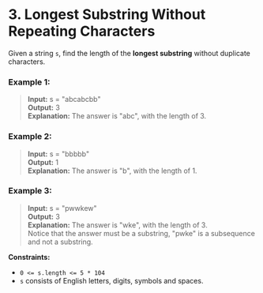 # 3. Longest Substring Without Repeating Characters

Given a string `s`, find the length of the **longest substring** without duplicate characters.

 

### Example 1:

> **Input:** s = "abcabcbb"  
> **Output:** 3  
> **Explanation:** The answer is "abc", with the length of 3.  

### Example 2:

>**Input:** s = "bbbbb"  
>**Output:** 1  
>**Explanation:** The answer is "b", with the length of 1.  

### Example 3:

>**Input:** s = "pwwkew"  
>**Output:** 3  
>**Explanation:** The answer is "wke", with the length of 3.  
>Notice that the answer must be a substring, "pwke" is a subsequence and not a substring.  

**Constraints:**

- `0 <= s.length <= 5 * 104`
- `s` consists of English letters, digits, symbols and spaces.